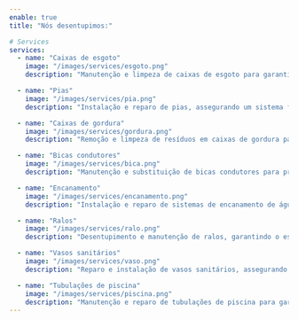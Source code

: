 ```yaml
---
enable: true
title: "Nós desentupimos:"

# Services
services:
  - name: "Caixas de esgoto"
    image: "/images/services/esgoto.png"
    description: "Manutenção e limpeza de caixas de esgoto para garantir o correto fluxo de água e prevenir entupimentos."

  - name: "Pias"
    image: "/images/services/pia.png"
    description: "Instalação e reparo de pias, assegurando um sistema funcional e eficiente de drenagem."

  - name: "Caixas de gordura"
    image: "/images/services/gordura.png"
    description: "Remoção e limpeza de resíduos em caixas de gordura para evitar obstruções e garantir o bom funcionamento."

  - name: "Bicas condutores"
    image: "/images/services/bica.png"
    description: "Manutenção e substituição de bicas condutores para prevenir vazamentos e assegurar o direcionamento adequado da água."

  - name: "Encanamento"
    image: "/images/services/encanamento.png"
    description: "Instalação e reparo de sistemas de encanamento de água limpa para fornecer água potável de forma eficiente."

  - name: "Ralos"
    image: "/images/services/ralo.png"
    description: "Desentupimento e manutenção de ralos, garantindo o escoamento adequado e prevenindo maus odores."

  - name: "Vasos sanitários"
    image: "/images/services/vaso.png"
    description: "Reparo e instalação de vasos sanitários, assegurando um funcionamento adequado e eficiente."

  - name: "Tubulações de piscina"
    image: "/images/services/piscina.png"
    description: "Manutenção e reparo de tubulações de piscina para garantir a circulação adequada da água e prevenir vazamentos."
---
```

